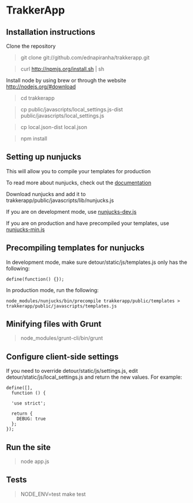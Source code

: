 # TrakkerApp

## Installation instructions

Clone the repository

> git clone git://github.com/ednapiranha/trakkerapp.git

> curl http://npmjs.org/install.sh | sh

Install node by using brew or through the website http://nodejs.org/#download

> cd trakkerapp

> cp public/javascripts/local_settings.js-dist public/javascripts/local_settings.js

> cp local.json-dist local.json

> npm install

## Setting up nunjucks

This will allow you to compile your templates for production

To read more about nunjucks, check out the [documentation](http://nunjucks.jlongster.com)

Download nunjucks and add it to trakkerapp/public/javascripts/lib/nunjucks.js

If you are on development mode, use [nunjucks-dev.js](https://github.com/jlongster/nunjucks/blob/master/browser/nunjucks-dev.js)

If you are on production and have precompiled your templates, use [nunjucks-min.js](https://github.com/jlongster/nunjucks/blob/master/browser/nunjucks-min.js)

## Precompiling templates for nunjucks

In development mode, make sure detour/static/js/templates.js only has the following:

    define(function() {});

In production mode, run the following:

    node_modules/nunjucks/bin/precompile trakkerapp/public/templates > trakkerapp/public/javascripts/templates.js

## Minifying files with Grunt

> node_modules/grunt-cli/bin/grunt

## Configure client-side settings

If you need to override detour/static/js/settings.js, edit detour/static/js/local_settings.js and return the new values. For example:

    define([],
      function () {

      'use strict';

      return {
        DEBUG: true
      };
    });

## Run the site

> node app.js

## Tests

> NODE_ENV=test make test

